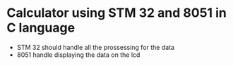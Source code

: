 # Calculator using STM 32 and 8051 in C language 

- STM 32 should handle all the prossessing for the data 
- 8051 handle displaying the data on the lcd
